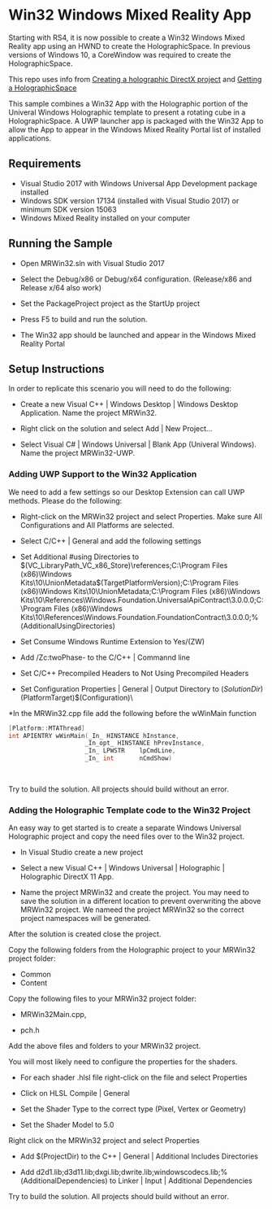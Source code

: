 # Win32 Windows Mixed Reality App

Starting with RS4, it is now possible to create a Win32 Windows Mixed Reality app using an HWND to create the HolographicSpace. In previous versions of Windows 10,
a CoreWindow was required to create the HolographicSpace.

This repo uses info from [Creating a holographic DirectX project](https://docs.microsoft.com/en-us/windows/mixed-reality/creating-a-holographic-directx-project#creating-a-win32-project) and 
[Getting a HolographicSpace](https://docs.microsoft.com/en-us/windows/mixed-reality/getting-a-holographicspace)

This sample combines a Win32 App with the Holographic portion of the Univeral Windows Holographic template to present a rotating cube in a HolographicSpace. A UWP launcher
app is packaged with the Win32 App to allow the App to appear in the Windows Mixed Reality Portal list of installed applications.

## Requirements

* Visual Studio 2017 with Windows Universal App Development package installed
* Windows SDK version 17134 (installed with Visual Studio 2017) or minimum SDK version 15063
* Windows Mixed Reality installed on your computer

## Running the Sample

* Open MRWin32.sln with Visual Studio 2017

* Select the Debug/x86 or Debug/x64 configuration. (Release/x86 and Release x/64 also work)

* Set the PackageProject project as the StartUp project

* Press F5 to build and run the solution. 

* The Win32 app should be launched and appear in the Windows Mixed Reality Portal


##  Setup Instructions

In order to replicate this scenario you will need to do the following:

* Create a new Visual C++ | Windows Desktop | Windows Desktop Application. Name the project MRWin32. 

* Right click on the solution and select Add | New Project...

* Select Visual C# | Windows Universal | Blank App (Univeral Windows). Name the project MRWin32-UWP. 


### Adding UWP Support to the Win32 Application

We need to add a few settings so our Desktop Extension can call UWP methods. Please do the following:

* Right-click on the MRWin32 project and select Properties. Make sure All Configurations and All Platforms are selected.

* Select C/C++ | General and add the following settings

* Set Additional #using Directories to $(VC_LibraryPath_VC_x86_Store)\references\;C:\Program Files (x86)\Windows Kits\10\UnionMetadata\$(TargetPlatformVersion);C:\Program Files (x86)\Windows Kits\10\UnionMetadata;C:\Program Files (x86)\Windows Kits\10\References\Windows.Foundation.UniversalApiContract\3.0.0.0;C:\Program Files (x86)\Windows Kits\10\References\Windows.Foundation.FoundationContract\3.0.0.0;%(AdditionalUsingDirectories)

* Set Consume Windows Runtime Extension to Yes/(ZW)

* Add /Zc:twoPhase-  to the C/C++ | Commannd line

* Set C/C++ Precompiled Headers to Not Using Precompiled Headers

* Set Configuration Properties | General | Output Directory to $(SolutionDir)$(PlatformTarget)\$(Configuration)\

*In the MRWin32.cpp file add the following before the wWinMain function

```c++
[Platform::MTAThread]
int APIENTRY wWinMain(_In_ HINSTANCE hInstance,
                     _In_opt_ HINSTANCE hPrevInstance,
                     _In_ LPWSTR    lpCmdLine,
                     _In_ int       nCmdShow)
					 
					 
```

Try to build the solution. All projects should build without an error.

### Adding the Holographic Template code to the Win32 Project

An easy way to get started is to create a separate Windows Universal Holographic project and copy the need files over to the Win32 project.

* In Visual Studio create a new project

* Select a new Visual C++ | Windows Universal | Holographic | Holographic DirectX 11 App. 

* Name the project MRWin32 and create the project. You may need to save the solution in a different location to prevent overwriting the above MRWin32 project.
We nameed the project MRWin32 so the correct project namespaces will be generated.

After the solution is created close the project.

Copy the following folders from the Holographic project to your MRWin32 project folder:

* Common
* Content

Copy the following files to your MRWin32 project folder:

* MRWin32Main.cpp, 

* pch.h

Add the above files and folders to your MRWin32 project. 

You will most likely need to configure the properties for the shaders. 

* For each shader .hlsl file right-click on the file and select Properties

* Click on HLSL Compile | General 

* Set the Shader Type to the correct type (Pixel, Vertex or Geometry)

* Set the Shader Model to 5.0
 
Right click on the MRWin32 project and select Properties

* Add $(ProjectDir) to the C++ | General | Additional Includes Directories

* Add d2d1.lib;d3d11.lib;dxgi.lib;dwrite.lib;windowscodecs.lib;%(AdditionalDependencies) to Linker | Input | Additional Dependencies

Try to build the solution. All projects should build without an error.






 